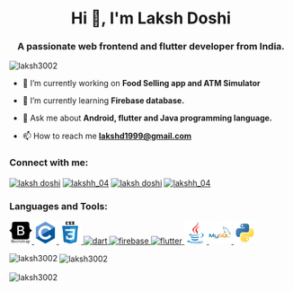 <h1 align="center">Hi 👋, I'm Laksh Doshi</h1>
<h3 align="center">A passionate web frontend and flutter developer from India.</h3>

<p align="left"> <img src="https://komarev.com/ghpvc/?username=laksh3002&label=Profile%20views&color=0e75b6&style=flat" alt="laksh3002" /> </p>

- 🔭 I’m currently working on **Food Selling app and ATM Simulator**

- 🌱 I’m currently learning **Firebase database.**

- 💬 Ask me about **Android, flutter and Java programming language.**

- 📫 How to reach me **lakshd1999@gmail.com**

<h3 align="left">Connect with me:</h3>
<p align="left">
<a href="https://linkedin.com/in/laksh doshi" target="blank"><img align="center" src="https://raw.githubusercontent.com/rahuldkjain/github-profile-readme-generator/master/src/images/icons/Social/linked-in-alt.svg" alt="laksh doshi" height="30" width="40" /></a>
<a href="https://instagram.com/lakshh_04" target="blank"><img align="center" src="https://raw.githubusercontent.com/rahuldkjain/github-profile-readme-generator/master/src/images/icons/Social/instagram.svg" alt="lakshh_04" height="30" width="40" /></a>
<a href="https://www.hackerrank.com/laksh doshi" target="blank"><img align="center" src="https://raw.githubusercontent.com/rahuldkjain/github-profile-readme-generator/master/src/images/icons/Social/hackerrank.svg" alt="laksh doshi" height="30" width="40" /></a>
<a href="https://www.leetcode.com/lakshh_04" target="blank"><img align="center" src="https://raw.githubusercontent.com/rahuldkjain/github-profile-readme-generator/master/src/images/icons/Social/leet-code.svg" alt="lakshh_04" height="30" width="40" /></a>
</p>

<h3 align="left">Languages and Tools:</h3>
<p align="left"> <a href="https://getbootstrap.com" target="_blank" rel="noreferrer"> <img src="https://raw.githubusercontent.com/devicons/devicon/master/icons/bootstrap/bootstrap-plain-wordmark.svg" alt="bootstrap" width="40" height="40"/> </a> <a href="https://www.cprogramming.com/" target="_blank" rel="noreferrer"> <img src="https://raw.githubusercontent.com/devicons/devicon/master/icons/c/c-original.svg" alt="c" width="40" height="40"/> </a> <a href="https://www.w3schools.com/css/" target="_blank" rel="noreferrer"> <img src="https://raw.githubusercontent.com/devicons/devicon/master/icons/css3/css3-original-wordmark.svg" alt="css3" width="40" height="40"/> </a> <a href="https://dart.dev" target="_blank" rel="noreferrer"> <img src="https://www.vectorlogo.zone/logos/dartlang/dartlang-icon.svg" alt="dart" width="40" height="40"/> </a> <a href="https://firebase.google.com/" target="_blank" rel="noreferrer"> <img src="https://www.vectorlogo.zone/logos/firebase/firebase-icon.svg" alt="firebase" width="40" height="40"/> </a> <a href="https://flutter.dev" target="_blank" rel="noreferrer"> <img src="https://www.vectorlogo.zone/logos/flutterio/flutterio-icon.svg" alt="flutter" width="40" height="40"/> </a> <a href="https://www.java.com" target="_blank" rel="noreferrer"> <img src="https://raw.githubusercontent.com/devicons/devicon/master/icons/java/java-original.svg" alt="java" width="40" height="40"/> </a> <a href="https://www.mysql.com/" target="_blank" rel="noreferrer"> <img src="https://raw.githubusercontent.com/devicons/devicon/master/icons/mysql/mysql-original-wordmark.svg" alt="mysql" width="40" height="40"/> </a> <a href="https://www.python.org" target="_blank" rel="noreferrer"> <img src="https://raw.githubusercontent.com/devicons/devicon/master/icons/python/python-original.svg" alt="python" width="40" height="40"/> </a> </p>

<p><img align="left" src="https://github-readme-stats.vercel.app/api/top-langs?username=laksh3002&show_icons=true&locale=en&layout=compact" alt="laksh3002" /></p>

<p>&nbsp;<img align="center" src="https://github-readme-stats.vercel.app/api?username=laksh3002&show_icons=true&locale=en" alt="laksh3002" /></p>

<p><img align="center" src="https://github-readme-streak-stats.herokuapp.com/?user=laksh3002&" alt="laksh3002" /></p>
